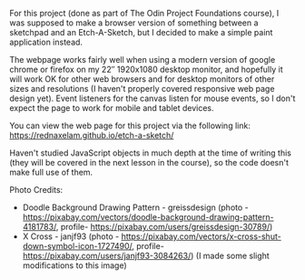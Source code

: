 For this project (done as part of The Odin Project Foundations course), I was supposed to make a browser version of something between a sketchpad and an Etch-A-Sketch, but I decided to make a simple paint application instead.

The webpage works fairly well when using a modern version of google chrome or firefox on my 22″ 1920x1080 desktop monitor, and hopefully it will work OK for other web browsers and for desktop monitors of other sizes and resolutions (I haven't properly covered responsive web page design yet). Event listeners for the canvas listen for mouse events, so I don't expect the page to work for mobile and tablet devices.

You can view the web page for this project via the following link: https://rednaxelam.github.io/etch-a-sketch/

Haven't studied JavaScript objects in much depth at the time of writing this (they will be covered in the next lesson in the course), so the code doesn't make full use of them.

Photo Credits:

* Doodle Background Drawing Pattern - greissdesign (photo - https://pixabay.com/vectors/doodle-background-drawing-pattern-4181783/, profile- https://pixabay.com/users/greissdesign-30789/)
* X Cross - janjf93 (photo - https://pixabay.com/vectors/x-cross-shut-down-symbol-icon-1727490/, profile- https://pixabay.com/users/janjf93-3084263/) (I made some slight modifications to this image)